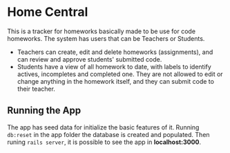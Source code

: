 # Home Central

This is a tracker for homeworks basically made to be use for code homeworks. The system has users that can be Teachers or Students.

- Teachers can create, edit and delete homeworks (assignments), and can review and approve students' submitted code.
- Students have a view of all homework to date, with labels to identify actives, incompletes and completed one. They are not allowed to edit or change anything in the homework itself, and they can submit code to their teacher.

## Running the App
The app has seed data for initialize the basic features of it. Running `db:reset` in the app folder the database is created and populated. Then runing `rails server`, it is possible to see the app in **localhost:3000**.

  
